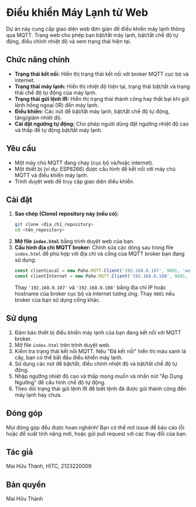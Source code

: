 # Điều khiển Máy Lạnh từ Web

Dự án này cung cấp giao diện web đơn giản để điều khiển máy lạnh thông qua MQTT. Trang web cho phép bạn bật/tắt máy lạnh, bật/tắt chế độ tự động, điều chỉnh nhiệt độ và xem trạng thái hiện tại.

## Chức năng chính

* **Trạng thái kết nối:** Hiển thị trạng thái kết nối với broker MQTT cục bộ và internet.
* **Trạng thái máy lạnh:** Hiển thị nhiệt độ hiện tại, trạng thái bật/tắt và trạng thái chế độ tự động của máy lạnh.
* **Trạng thái gửi lệnh IR:** Hiển thị trạng thái thành công hay thất bại khi gửi lệnh hồng ngoại (IR) đến máy lạnh.
* **Điều khiển:** Các nút để bật/tắt máy lạnh, bật/tắt chế độ tự động, tăng/giảm nhiệt độ.
* **Cài đặt ngưỡng tự động:** Cho phép người dùng đặt ngưỡng nhiệt độ cao và thấp để tự động bật/tắt máy lạnh.

## Yêu cầu

* Một máy chủ MQTT đang chạy (cục bộ và/hoặc internet).
* Một thiết bị (ví dụ: ESP8266) được cấu hình để kết nối với máy chủ MQTT và điều khiển máy lạnh.
* Trình duyệt web để truy cập giao diện điều khiển.

## Cài đặt

1.  **Sao chép (Clone) repository này (nếu có):**
    ```bash
    git clone <địa_chỉ_repository>
    cd <tên_repository>
    ```
2.  **Mở file `index.html`** bằng trình duyệt web của bạn.
3.  **Cấu hình địa chỉ MQTT broker:** Chỉnh sửa các dòng sau trong file `index.html` để phù hợp với địa chỉ và cổng của MQTT broker bạn đang sử dụng:
    ```javascript
    const clientLocal = new Paho.MQTT.Client('192.168.0.107', 9001, 'webClientLocal-' + parseInt(Math.random() * 100, 10));
    const clientInternet = new Paho.MQTT.Client('192.168.0.108', 9001, 'webClientInternet-' + parseInt(Math.random() * 100, 10));
    ```
    Thay `'192.168.0.107'` và `'192.168.0.108'` bằng địa chỉ IP hoặc hostname của broker cục bộ và internet tương ứng. Thay `9001` nếu broker của bạn sử dụng cổng khác.

## Sử dụng

1.  Đảm bảo thiết bị điều khiển máy lạnh của bạn đang kết nối với MQTT broker.
2.  Mở file `index.html` trên trình duyệt web.
3.  Kiểm tra trạng thái kết nối MQTT. Nếu "Đã kết nối" hiển thị màu xanh lá cây, bạn có thể bắt đầu điều khiển máy lạnh.
4.  Sử dụng các nút để bật/tắt, điều chỉnh nhiệt độ và bật/tắt chế độ tự động.
5.  Nhập ngưỡng nhiệt độ cao và thấp mong muốn và nhấn nút "Áp Dụng Ngưỡng" để cấu hình chế độ tự động.
6.  Theo dõi trạng thái gửi lệnh IR để biết lệnh đã được gửi thành công đến máy lạnh hay chưa.

## Đóng góp

Mọi đóng góp đều được hoan nghênh! Bạn có thể mở issue để báo cáo lỗi hoặc đề xuất tính năng mới, hoặc gửi pull request với các thay đổi của bạn.

## Tác giả

Mai Hữu Thành, HITC, 2123220009

## Bản quyền

Mai Hữu Thành
